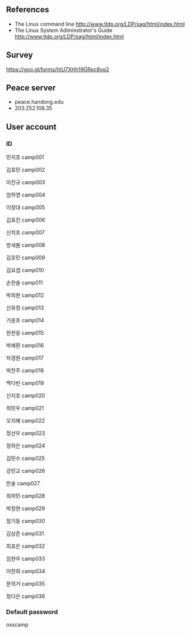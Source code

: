 ## References ##
* The Linux command line http://www.tldp.org/LDP/sag/html/index.html
* The Linux System Adiminstrator's Guide http://www.tldp.org/LDP/sag/html/index.html

## Survey ##
https://goo.gl/forms/htU7XHh19GRpc8vq2

## Peace server ##
* peace.handong.edu
* 203.252.106.35

## User account ##

### ID ####
민지호	camp001

김효민	camp002

이진규	camp003

엄하영	camp004

이창대	camp005

김효진	camp006

신치호	camp007

방새봄	camp008

김호민	camp009

김요셉	camp010

손한솔	camp011

박희완	camp012

신유정	camp013

기윤호	camp014

한찬응	camp015

박예환	camp016

차경원	camp017

박찬주	camp018

백다빈	camp019

신지호	camp020

최민우	camp021

오지혜	camp022

정선우	camp023

정하은	camp024

김민수	camp025

강민교	camp026

한솔  camp027

최하민	camp028

박정현	camp029

정기동	camp030

김상준	camp031

최효은	camp032

임현우	camp033

이찬희	camp034

문의거	camp035

정다은	camp036

### Default password ###
osscamp
